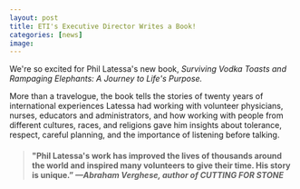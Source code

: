 ```yaml
---
layout: post
title: ETI's Executive Director Writes a Book!
categories: [news]
image:
---
```


We're so excited for Phil Latessa's new book, <em>Surviving Vodka Toasts and Rampaging Elephants: A Journey to Life's Purpose. </em>

More than a travelogue, the book tells the stories of twenty years of international experiences Latessa had working with volunteer physicians, nurses, educators and administrators, and how working with people from different cultures, races, and religions gave him insights about tolerance, respect, careful planning, and the importance of listening before talking.
<blockquote>
<h4>"Phil Latessa's work has improved the lives of thousands around the world and inspired many volunteers to give their time. His story is unique.” <em>—Abraham Verghese, author of CUTTING FOR STONE</em></h4>
</blockquote>